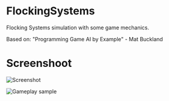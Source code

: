 # FlockingSystems

Flocking Systems simulation with some game mechanics.

Based on: "Programming Game AI by Example" - Mat Buckland 

# Screenshoot

![Screenshot](https://github.com/darkclif/FlockingSystems/blob/master/Screenshots/screenshot_1.png)

![Gameplay sample](https://github.com/darkclif/FlockingSystems/blob/master/Screenshots/sample.gif)
